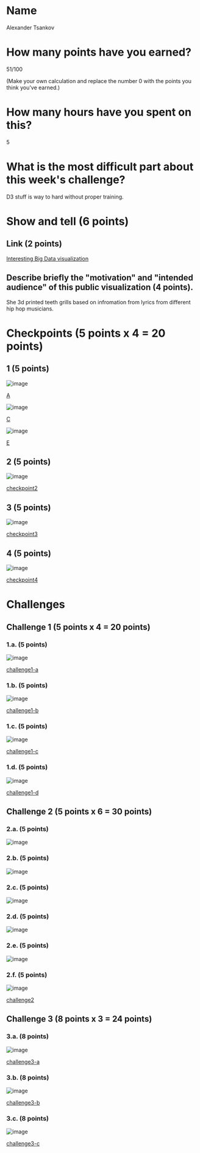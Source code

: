 # Name

Alexander Tsankov

# How many points have you earned?

51/100

(Make your own calculation and replace the number 0 with the points you think you've earned.)

# How many hours have you spent on this?

5

# What is the most difficult part about this week's challenge?

D3 stuff is way to hard without proper training. 

# Show and tell (6 points)

## Link (2 points)

[Interesting Big Data visualization ](http://www.psfk.com/2014/10/grillz-algorithm-hip-hop-visualization-exhibit.html)

## Describe briefly the "motivation" and "intended audience" of this public visualization (4 points).

She 3d printed teeth grills based on infromation from lyrics from different hip hop musicians.

# Checkpoints (5 points x 4 = 20 points)

## 1 (5 points)

![image](cp1_a.png)

[A](cp1-a.html)

![image](cp1_c.png)

[C](cp1-c.html)

![image](cp1_e.png)

[E](cp1-e.html)

## 2 (5 points)

![image](cp-2.png)

[checkpoint2](cp2.html)

## 3 (5 points)

![image](cp-3.png)

[checkpoint3](checkpoint-3.html)

## 4 (5 points)

![image](cp-4.png)

[checkpoint4](checkpoint4.html)

# Challenges

## Challenge 1 (5 points x 4 = 20 points)

### 1.a. (5 points)

![image](challenge-1.png)

[challenge1-a](challenge1-a.html)

### 1.b. (5 points)

![image](image.png?raw=true)

[challenge1-b](checkpoint1-b.html)

### 1.c. (5 points)

![image](image.png?raw=true)

[challenge1-c](checkpoint1-c.html)

### 1.d. (5 points)

![image](image.png?raw=true)

[challenge1-d](checkpoint1-d.html)

## Challenge 2 (5 points x 6 = 30 points)

### 2.a. (5 points)

![image](ch-2a.png)

### 2.b. (5 points)

![image](ch-2b.png)

### 2.c. (5 points)

![image](ch-2c.png)

### 2.d. (5 points)

![image](ch-2d.png)

### 2.e. (5 points)

![image](image.png?raw=true)

### 2.f. (5 points)

![image](image.png?raw=true)

[challenge2](checkpoint2.html)

## Challenge 3 (8 points x 3 = 24 points)

### 3.a. (8 points)

![image](image.png?raw=true)

[challenge3-a](checkpoint3-a.html)

### 3.b. (8 points)

![image](image.png?raw=true)

[challenge3-b](checkpoint3-b.html)

### 3.c. (8 points)

![image](image.png?raw=true)

[challenge3-c](checkpoint3-c.html)
